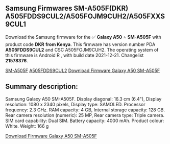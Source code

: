 <h2>Samsung Firmwares SM-A505F(DKR) A505FDDS9CUL2/A505FOJM9CUH2/A505FXXS9CUL1</h2>
Download the Samsung firmware for the ✅ <strong>Galaxy A50 </strong> ⭐ <strong>SM-A505F</strong> with product code <strong>DKR</strong> <strong> from Kenya</strong>. This firmware has version number PDA <strong>A505FDDS9CUL2</strong> and CSC A505FOJM9CUH2. The operating system of this firmware is Android R , with build date 2021-12-21. Changelist <strong>21578376</strong>.

[SM-A505F](https://samfirm.shop/samsung/model/SM-A505F)
[A505FDDS9CUL2](https://samfirm.shop/samsung/pda/A505FDDS9CUL2)
[Download Firmware Galaxy A50 SM-A505F](https://samfirm.shop/samsung/firmware/484072)
<h2>Summary description:</h2>
<p>Samsung Galaxy A50 SM-A505F. Display diagonal: 16.3 cm (6.4"), Display resolution: 1080 x 2340 pixels, Display type: SAMOLED. Processor frequency: 2.3 GHz. RAM capacity: 4 GB, Internal storage capacity: 128 GB. Rear camera resolution (numeric): 25 MP, Rear camera type: Triple camera. SIM card capability: Dual SIM. Battery capacity: 4000 mAh. Product colour: White. Weight: 166 g</p>


[Download Firmware Galaxy A50 SM-A505F](https://samfirm.shop/samsung/firmware/484072)
